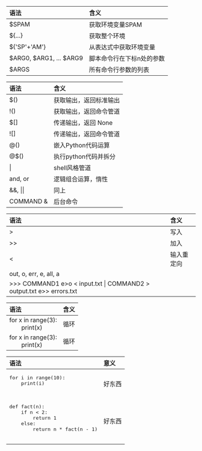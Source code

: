| 语法                       | 含义                       |
| :---                       | :---                       |
| $SPAM                      | 获取环境变量SPAM           |
| ${...}                     | 获取整个环境               |
| \${'SP'+'AM'}              | 从表达式中获取环境变量     |
| \$ARG0, \$ARG1, ... $ARG9  | 脚本命令行在下标n处的参数  |
| $ARGS                      | 所有命令行参数的列表       |

| 语法       | 含义                    |
| :---       | :---                    |
| \$()       | 获取输出，返回标准输出  |
| !()        | 获取输出，返回命令管道  |
| $[]        | 传递输出，返回 None     |
| ![]        | 传递输出，返回命令管道  |
| @()        | 嵌入Python代码运算      |
| @$()       | 执行python代码并拆分    |
| \|         | shell风格管道           |
| and, or    | 逻辑组合运算，惰性      |
| &&, \|\|   | 同上                    |
| COMMAND &  | 后台命令                |


| 语法                                                                  | 含义        |
| :---                                                                  | :---        |
| >                                                                     | 写入        |
| >>                                                                    | 加入        |
| <                                                                     | 输入重定向  |
| out, o, err, e, all, a                                                |             |
| >>> COMMAND1 e>o < input.txt \| COMMAND2 > output.txt e>> errors.txt  |             |

| 语法                                                     | 含义  |
| :---                                                     | :---  |
| for x in range(3): <br>&ensp;&ensp;&ensp;&ensp;print(x)  | 循环  |
| for x in range(3): <br>&ensp;&ensp;&ensp;&ensp;print(x)  | 循环  |


<table border="0.1">
   <thead>
      <tr>
         <th style="text-align:left">语法</th>
         <th style="text-align:left">意义</th>
      </tr>
   </thead>
   <tbody>
      <tr>
         <td style="text-align:left">
            <pre>
for i in range(10):
    print(i)
            </pre>
         </td>
         <td style="text-align:left">好东西</td>
      </tr>
      <tr>
         <td style="text-align:left">
            <pre>
def fact(n):
    if n < 2:
        return 1
    else:
        return n * fact(n - 1)
            </pre>
         </td>
         <td style="text-align:left">好东西</td>
      </tr>
   </tbody>
</table>
